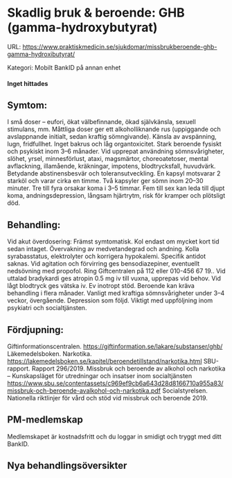 # Skadlig bruk & beroende: GHB (gamma-hydroxybutyrat)

URL: https://www.praktiskmedicin.se/sjukdomar/missbrukberoende-ghb-gamma-hydroxibutyrat/



Kategori: Mobilt BankID på annan enhet

#### Inget hittades

## Symtom:

I små doser – eufori, ökat välbefinnande, ökad självkänsla, sexuell stimulans, mm. Måttliga doser ger ett alkoholliknande rus (uppiggande och avslappnande initialt, sedan kraftig sömngivande). Känsla av avspänning, lugn, fridfullhet. Inget bakrus och låg organtoxicitet.
Stark beroende fysiskt och psykiskt inom 3–6 månader. Vid upprepat användning sömnsvårigheter, slöhet, yrsel, minnesförlust, ataxi, magsmärtor, choreoatetoser, mental avflackning, illamående, kräkningar, impotens, blodtrycksfall, huvudvärk. Betydande abstinensbesvär och toleransutveckling.
En kapsyl motsvarar 2 starköl och varar cirka en timme. Två kapsyler ger sömn inom 20–30 minuter. Tre till fyra orsakar koma i 3–5 timmar. Fem till sex kan leda till djupt koma, andningsdepression, långsam hjärtrytm, risk för kramper och plötsligt död.

## Behandling:

Vid akut överdosering: Främst symtomatisk. Kol endast om mycket kort tid sedan intaget. Övervakning av medvetandegrad och andning. Kolla syrabasstatus, elektrolyter och korrigera hypokalemi. Specifik antidot saknas. Vid agitation och förvirring ges bensodiazepiner, eventuellt nedsövning med propofol. Ring Giftcentralen på 112 eller 010-456 67 19.. Vid uttalad bradykardi ges atropin 0.5 mg iv till vuxna, upprepas vid behov. Vid lågt blodtryck ges vätska iv. Ev inotropt stöd.
Beroende kan kräva behandling i flera månader. Vanligt med kraftiga sömnsvårigheter under 3–4 veckor, övergående. Depression som följd. Viktigt med uppföljning inom psykiatri och socialtjänsten.

## Fördjupning:

Giftinformationscentralen. https://giftinformation.se/lakare/substanser/ghb/
Läkemedelsboken. Narkotika. https://lakemedelsboken.se/kapitel/beroendetillstand/narkotika.html
SBU-rapport. Rapport 296/2019. Missbruk och beroende av alkohol och narkotika – Kunskapsläget för utredningar och insatser inom socialtjänsten
https://www.sbu.se/contentassets/c969ef9cb6a643d28d8166710a955a83/missbruk-och-beroende-avalkohol-och-narkotika.pdf
Socialstyrelsen. Nationella riktlinjer för vård och stöd vid missbruk och beroende 2019.

## PM-medlemskap

Medlemskapet är kostnadsfritt och du loggar in smidigt och tryggt med ditt BankID.

## Nya behandlingsöversikter


